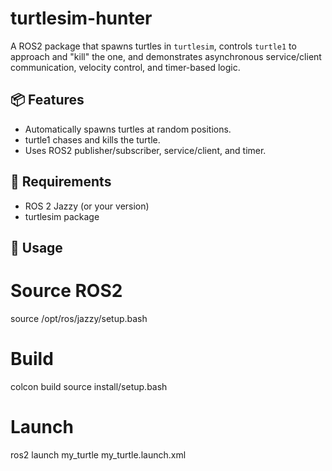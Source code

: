 # turtlesim-hunter

A ROS2 package that spawns turtles in `turtlesim`, controls `turtle1` to approach and "kill" the one, and demonstrates asynchronous service/client communication, velocity control, and timer-based logic.

## 📦 Features

- Automatically spawns turtles at random positions.
- turtle1 chases and kills the turtle.
- Uses ROS2 publisher/subscriber, service/client, and timer.

## 🧰 Requirements

- ROS 2 Jazzy (or your version)
- turtlesim package

## 🚀 Usage

# Source ROS2
source /opt/ros/jazzy/setup.bash

# Build
colcon build
source install/setup.bash

# Launch
ros2 launch my_turtle my_turtle.launch.xml
